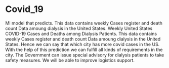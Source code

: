 # Covid_19
Ml model that predicts.
This data contains weekly Cases register and death count Data amoung dialysis in the United States.
Weekly United States COVID-19 Cases and Deaths among Dialysis Patients.
This data contains weekly Cases register and death count Data amoung dialysis in the United States.
Hence we can say that which city has more covid cases in the US.
With the help of this prediction we can fulfill all kinds of requirements in the city.
The Government can issue special advisory for dialysis patients to take safety measures.
We will be able to improve logistics support.
